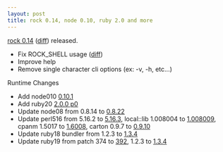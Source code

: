 ```yaml
---
layout: post
title: rock 0.14, node 0.10, ruby 2.0 and more
---
```


[rock 0.14][pypi] ([diff][diff]) released.

 - Fix ROCK\_SHELL usage ([diff][diff-rock-shell])
 - Improve help
 - Remove single character cli options (ex: -v, -h, etc...)

Runtime Changes

 - Add node010 [0.10.1][node010]
 - Add ruby20 [2.0.0 p0][ruby20]
 - Update node08 from 0.8.14 to [0.8.22][node08]
 - Update perl516 from 5.16.2 to [5.16.3][perl516], local::lib 1.008004 to
   [1.008009][perl516-local-lib], cpanm 1.5017 to [1.6008][perl516-cpanm],
   carton 0.9.7 to [0.9.10][perl516-carton]
 - Update ruby18 bundler from 1.2.3 to [1.3.4][ruby18-bundler]
 - Update ruby19 from patch 374 to [392][ruby19], 1.2.3 to
   [1.3.4][ruby19-bundler]

[diff-rock-shell]: https://github.com/rockstack/rock/compare/0.13.1...0.14.0#diff-11
[diff]: https://github.com/rockstack/rock/compare/0.13.1...0.14.0
[node010]: https://raw.github.com/joyent/node/v0.10.1/ChangeLog
[node08]: https://raw.github.com/joyent/node/v0.8.22/ChangeLog
[perl516-carton]: http://cpansearch.perl.org/src/MIYAGAWA/carton-v0.9.10/Changes
[perl516-cpanm]: http://cpansearch.perl.org/src/MIYAGAWA/App-cpanminus-1.6008/Changes
[perl516-local-lib]: http://cpansearch.perl.org/src/APEIRON/local-lib-1.008009/Changes
[perl516]: http://search.cpan.org/dist/perl-5.16.3/pod/perldelta.pod
[pypi]: http://pypi.python.org/pypi/rock/0.14.0
[ruby18-bundler]: https://github.com/carlhuda/bundler/blob/v1.3.4/CHANGELOG.md
[ruby19-bundler]: https://github.com/carlhuda/bundler/blob/v1.3.4/CHANGELOG.md
[ruby19]: http://www.ruby-lang.org/en/news/2013/02/22/ruby-1-9-3-p392-is-released/
[ruby20]: http://www.ruby-lang.org/en/news/2013/02/24/ruby-2-0-0-p0-is-released/
